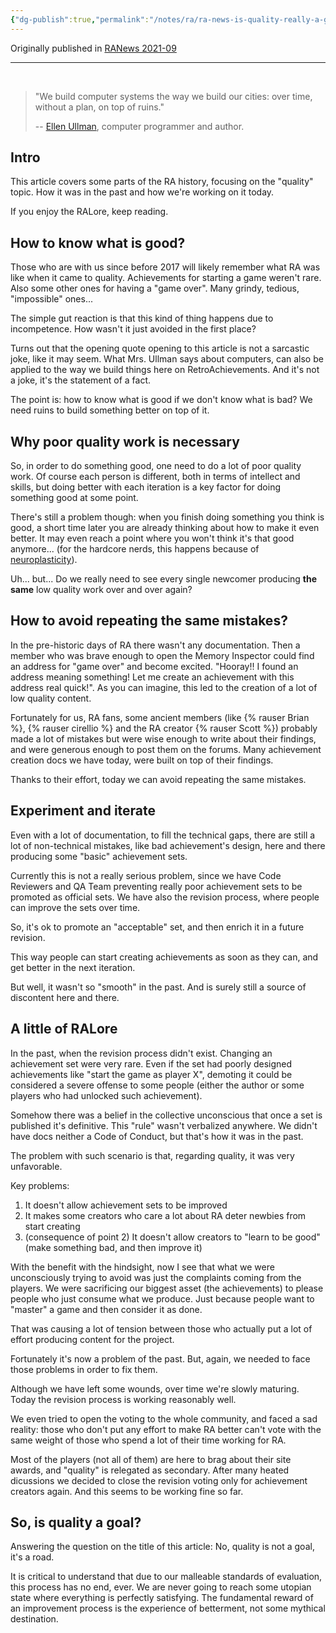 ```yaml
---
{"dg-publish":true,"permalink":"/notes/ra/ra-news-is-quality-really-a-goal/"}
---
```



Originally published in [RANews 2021-09](https://news.retroachievements.org/issues/2021-09/editorial.html)

---

<br>

> "We build computer systems the way we build our cities: over time, without a plan, on top of ruins."
>
> -- [Ellen Ullman](https://en.wikipedia.org/wiki/Ellen_Ullman), computer programmer and author.

## Intro

This article covers some parts of the RA history, focusing on the "quality" topic. How it was in the past and how we're working on it today.

If you enjoy the RALore, keep reading.


## How to know what is good?

Those who are with us since before 2017 will likely remember what RA was like when it came to quality. Achievements for starting a game weren't rare. Also some other ones for having a "game over". Many grindy, tedious, "impossible" ones...

The simple gut reaction is that this kind of thing happens due to incompetence. How wasn't it just avoided in the first place?

Turns out that the opening quote opening to this article is not a sarcastic joke, like it may seem. What Mrs. Ullman says about computers, can also be applied to the way we build things here on RetroAchievements. And it's not a joke, it's the statement of a fact.

The point is: how to know what is good if we don't know what is bad? We need ruins to build something better on top of it.


## Why poor quality work is necessary

So, in order to do something good, one need to do a lot of poor quality work. Of course each person is different, both in terms of intellect and skills, but doing better with each iteration is a key factor for doing something good at some point.

There's still a problem though: when you finish doing something you think is good, a short time later you are already thinking about how to make it even better. It may even reach a point where you won't think it's that good anymore... (for the hardcore nerds, this happens because of [neuroplasticity](https://en.wikipedia.org/wiki/Neuroplasticity)).

Uh... but... Do we really need to see every single newcomer producing **the same** low quality work over and over again?


## How to avoid repeating the same mistakes?

In the pre-historic days of RA there wasn't any documentation. Then a member who was brave enough to open the Memory Inspector could find an address for "game over" and become excited. "Hooray!! I found an address meaning something! Let me create an achievement with this address real quick!". As you can imagine, this led to the creation of a lot of low quality content. 

Fortunately for us, RA fans, some ancient members (like {\% rauser Brian \%}, {\% rauser cirellio \%} and the RA creator {\% rauser Scott \%}) probably made a lot of mistakes but were wise enough to write about their findings, and were generous enough to post them on the forums. Many achievement creation docs we have today, were built on top of their findings.

Thanks to their effort, today we can avoid repeating the same mistakes.


## Experiment and iterate

Even with a lot of documentation, to fill the technical gaps, there are still a lot of non-technical mistakes, like bad achievement's design, here and there producing some "basic" achievement sets.

Currently this is not a really serious problem, since we have Code Reviewers and QA Team preventing really poor achievement sets to be promoted as official sets. We have also the revision process, where people can improve the sets over time.

So, it's ok to promote an "acceptable" set, and then enrich it in a future revision.

This way people can start creating achievements as soon as they can, and get better in the next iteration.

But well, it wasn't so "smooth" in the past. And is surely still a source of discontent here and there.


## A little of RALore

In the past, when the revision process didn't exist. Changing an achievement set were very rare. Even if the set had poorly designed achievements like "start the game as player X", demoting it could be considered a severe offense to some people (either the author or some players who had unlocked such achievement).

Somehow there was a belief in the collective unconscious that once a set is published it's definitive. This "rule" wasn't verbalized anywhere. We didn't have docs neither a Code of Conduct, but that's how it was in the past.

The problem with such scenario is that, regarding quality, it was very unfavorable.

Key problems:

1. It doesn't allow achievement sets to be improved
2. It makes some creators who care a lot about RA deter newbies from start creating
3. (consequence of point 2) It doesn't allow creators to "learn to be good" (make something bad, and then improve it)

With the benefit with the hindsight, now I see that what we were unconsciously trying to avoid was just the complaints coming from the players. We were sacrificing our biggest asset (the achievements) to please people who just consume what we produce. Just because people want to "master" a game and then consider it as done.

That was causing a lot of tension between those who actually put a lot of effort producing content for the project.

Fortunately it's now a problem of the past. But, again, we needed to face those problems in order to fix them.

Although we have left some wounds, over time we're slowly maturing. Today the revision process is working reasonably well.

We even tried to open the voting to the whole community, and faced a sad reality: those who don't put any effort to make RA better can't vote with the same weight of those who spend a lot of their time working for RA.

Most of the players (not all of them) are here to brag about their site awards, and "quality" is relegated as secondary. After many heated dicussions we decided to close the revision voting only for achievement creators again. And this seems to be working fine so far.


## So, is quality a goal?

Answering the question on the title of this article: No, quality is not a goal, it's a road.

It is critical to understand that due to our malleable standards of evaluation, this process has no end, ever. We are never going to reach some utopian state where everything is perfectly satisfying. The fundamental reward of an improvement process is the experience of betterment, not some mythical destination.

